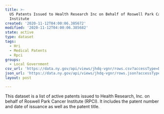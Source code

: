 ```yaml
---
title: >-
  US Patents Issued to Health Research Inc on Behalf of Roswell Park Cancer
  Institute
created: '2020-11-12T04:00:06.385672'
modified: '2020-11-12T04:00:06.385682'
state: active
type: dataset
tags:
  - Hri
  - Medical Patents
  - Rpci
groups:
  - Local Government
csv_url: 'https://data.ny.gov/api/views/jhdq-vgnr/rows.csv?accessType=DOWNLOAD'
json_url: 'https://data.ny.gov/api/views/jhdq-vgnr/rows.json?accessType=DOWNLOAD'
layout: post

---
```

This dataset is a list of active patents issued to Health Research, Inc. on behalf of Roswell Park Cancer Institute (RPCI).  It includes the patent number and date of issuance as well as the patent title.
